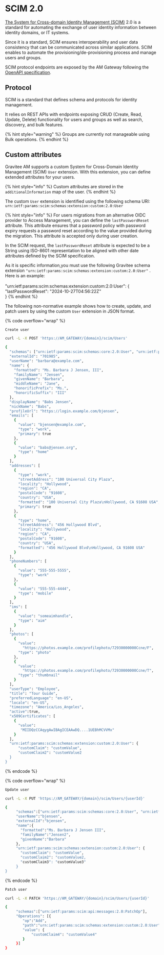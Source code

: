 # SCIM 2.0

[The System for Cross-domain Identity Management (SCIM)](https://datatracker.ietf.org/doc/html/rfc7644) 2.0 is a standard for automating the exchange of user identity information between identity domains, or IT systems.

Since it is a standard, SCIM ensures interoperability and user data consistency that can be communicated across similar applications. SCIM enables to automate the provisioning/de-provisioning process and manage users and groups.

SCIM protocol endpoints are exposed by the AM Gateway following the [OpenAPI specification](https://raw.githubusercontent.com/gravitee-io/gravitee-access-management/4.6.x/docs/scim-api-descriptor.yml).

## Protocol

SCIM is a standard that defines schema and protocols for identity management.

It relies on REST APIs with endpoints exposing CRUD (Create, Read, Update, Delete) functionality for users and groups as well as search, discovery, and bulk features.

{% hint style="warning" %}
Groups are currently not manageable using Bulk operations.
{% endhint %}

## Custom attributes

Gravitee AM supports a custom System for Cross-Domain Identity Management (SCIM) `User` extension. With this extension, you can define extended attributes for your users.

{% hint style="info" %}
Custom attributes are stored in the `additionalInformation` map of the user.
{% endhint %}

The custom `User` extension is identified using the following schema URI: `urn:ietf:params:scim:schemas:extension:custom:2.0:User`

{% hint style="info" %}
For users migrations from an alternative OIDC provider to Access Management, you can define the `lastPasswordReset` attribute. This attribute ensures that a password policy with password expiry requests a password reset according to the value provided during the migration. This attribute is accepted only during user creation.

In the SCIM request, the `lastPasswordReset` attribute is expected to be a String using ISO-8601 representation to be aligned with other date attributes defined by the SCIM specification.

As it is specific information,you must use the following Gravitee schema extension `"urn:ietf:params:scim:schemas:extension:custom:2.0:User"` . Here is an example:\
\
"urn:ietf:params:scim:schemas:extension:custom:2.0:User": {\
"lastPasswordReset": "2024-10-27T04:56:22Z"\
}
{% endhint %}

The following non-normative example shows how to create, update, and patch users by using the custom `User` extension in JSON format.

{% code overflow="wrap" %}
```sh
Create user

curl -L -X POST 'https://AM_GATEWAY/{domain}/scim/Users'

{
  "schemas": ["urn:ietf:params:scim:schemas:core:2.0:User", "urn:ietf:params:scim:schemas:extension:custom:2.0:User"],
  "externalId": "701985",
  "userName": "barbara@example.com",
  "name": {
    "formatted": "Ms. Barbara J Jensen, III",
    "familyName": "Jensen",
    "givenName": "Barbara",
    "middleName": "Jane",
    "honorificPrefix": "Ms.",
    "honorificSuffix": "III"
  },
  "displayName": "Babs Jensen",
  "nickName": "Babs",
  "profileUrl": "https://login.example.com/bjensen",
  "emails": [
    {
      "value": "bjensen@example.com",
      "type": "work",
      "primary": true
    },
    {
      "value": "babs@jensen.org",
      "type": "home"
    }
  ],
  "addresses": [
    {
      "type": "work",
      "streetAddress": "100 Universal City Plaza",
      "locality": "Hollywood",
      "region": "CA",
      "postalCode": "91608",
      "country": "USA",
      "formatted": "100 Universal City Plaza\nHollywood, CA 91608 USA",
      "primary": true
    },
    {
      "type": "home",
      "streetAddress": "456 Hollywood Blvd",
      "locality": "Hollywood",
      "region": "CA",
      "postalCode": "91608",
      "country": "USA",
      "formatted": "456 Hollywood Blvd\nHollywood, CA 91608 USA"
    }
  ],
  "phoneNumbers": [
    {
      "value": "555-555-5555",
      "type": "work"
    },
    {
      "value": "555-555-4444",
      "type": "mobile"
    }
  ],
  "ims": [
    {
      "value": "someaimhandle",
      "type": "aim"
    }
  ],
  "photos": [
    {
      "value":
        "https://photos.example.com/profilephoto/72930000000Ccne/F",
      "type": "photo"
    },
    {
      "value":
        "https://photos.example.com/profilephoto/72930000000Ccne/T",
      "type": "thumbnail"
    }
  ],
  "userType": "Employee",
  "title": "Tour Guide",
  "preferredLanguage": "en-US",
  "locale": "en-US",
  "timezone": "America/Los_Angeles",
  "active":true,
  "x509Certificates": [
    {
      "value":
       "MIIDQzCCAqygAwIBAgICEAAwDQ....1UEBhMCVVMx"
    }
  ],
  "urn:ietf:params:scim:schemas:extension:custom:2.0:User": {
      "customClaim": "customValue",
      "customClaim2": "customValue2
  }
}
```
{% endcode %}

{% code overflow="wrap" %}
```sh
Update user

curl -L -X PUT 'https://AM_GATEWAY/{domain}/scim/Users/{userId}'

{
     "schemas":["urn:ietf:params:scim:schemas:core:2.0:User", "urn:ietf:params:scim:schemas:extension:custom:2.0:User"],
     "userName":"bjensen",
     "externalId":"bjensen",
     "name":{
       "formatted":"Ms. Barbara J Jensen III",
       "familyName":"Jensen2",
       "givenName":"Barbara"
     },
     "urn:ietf:params:scim:schemas:extension:custom:2.0:User": {
       "customClaim": "customValue",
       "customClaim2": "customValue2,
       "customClaim3": "customValue3"
     }
}
```
{% endcode %}

```sh
Patch user

curl -L -X PATCH 'https://AM_GATEWAY/{domain}/scim/Users/{userId}'

{
     "schemas":["urn:ietf:params:scim:api:messages:2.0:PatchOp"],
     "Operations": [{
        "op":"Add",
        "path":"urn:ietf:params:scim:schemas:extension:custom:2.0:User",
        "value": {
            "customClaim4": "customValue4"
        }
     }]
}
```
